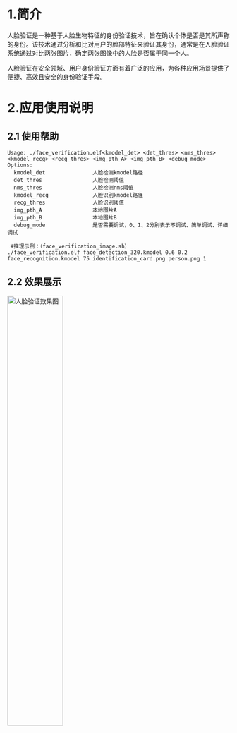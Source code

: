 # 1.简介

人脸验证是一种基于人脸生物特征的身份验证技术，旨在确认个体是否是其所声称的身份。该技术通过分析和比对用户的脸部特征来验证其身份，通常是在人脸验证系统通过对比两张图片，确定两张图像中的人脸是否属于同一个人。

人脸验证在安全领域、用户身份验证方面有着广泛的应用，为各种应用场景提供了便捷、高效且安全的身份验证手段。

# 2.应用使用说明

## 2.1 使用帮助

```
Usage: ./face_verification.elf<kmodel_det> <det_thres> <nms_thres> <kmodel_recg> <recg_thres> <img_pth_A> <img_pth_B> <debug_mode>
Options:
  kmodel_det               人脸检测kmodel路径
  det_thres                人脸检测阈值
  nms_thres                人脸检测nms阈值
  kmodel_recg              人脸识别kmodel路径
  recg_thres               人脸识别阈值
  img_pth_A                本地图片A
  img_pth_B                本地图片B
  debug_mode               是否需要调试，0、1、2分别表示不调试、简单调试、详细调试
 
 #推理示例：（face_verification_image.sh）
./face_verification.elf face_detection_320.kmodel 0.6 0.2 face_recognition.kmodel 75 identification_card.png person.png 1
```
## 2.2 效果展示

<img src="https://kendryte-download.canaan-creative.com/k230/downloads/doc_images/ai_demo/face_verification/人脸验证效果图.png" alt="人脸验证效果图" width="50%" height="50%"/>